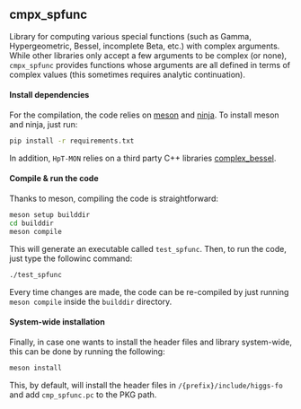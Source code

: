 ## cmpx_spfunc
Library for computing various special functions (such as Gamma, Hypergeometric, Bessel, 
incomplete Beta, etc.) with complex arguments. While other libraries only accept a few 
arguments to be complex (or none), `cmpx_spfunc` provides functions whose arguments are
all defined in terms of complex values (this sometimes requires analytic continuation).

#### Install dependencies

For the compilation, the code relies on [meson](https://mesonbuild.com/)
and [ninja](https://ninja-build.org/). To install meson and ninja, just run: 
```bash
pip install -r requirements.txt
```

In addition, `HpT-MON` relies on a third party C++ libraries 
[complex_bessel](https://blog.joey-dumont.ca/complex_bessel/).

#### Compile & run the code

Thanks to meson, compiling the code is straightforward:
```bash
meson setup builddir
cd builddir
meson compile
```

This will generate an executable called `test_spfunc`. Then, to run the code,
just type the followinc command:
```bash
./test_spfunc
```

Every time changes are made, the code can be re-compiled by just running `meson compile`
inside the `builddir` directory.


#### System-wide installation

Finally, in case one wants to install the header files and library system-wide, this
can be done by running the following:
```bash
meson install
```
This, by default, will install the header files in `/{prefix}/include/higgs-fo` and
add `cmp_spfunc.pc` to the PKG path.
